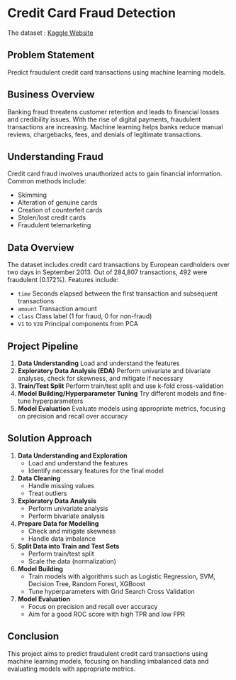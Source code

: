 # Credit Card Fraud Detection 

The dataset :  [Kaggle Website](https://www.kaggle.com/mlg-ulb/creditcardfraud)  


## Problem Statement
Predict fraudulent credit card transactions using machine learning models.

## Business Overview
Banking fraud threatens customer retention and leads to financial losses and credibility issues. With the rise of digital payments, fraudulent transactions are increasing. Machine learning helps banks reduce manual reviews, chargebacks, fees, and denials of legitimate transactions.

## Understanding Fraud
Credit card fraud involves unauthorized acts to gain financial information. Common methods include:
- Skimming
- Alteration of genuine cards
- Creation of counterfeit cards
- Stolen/lost credit cards
- Fraudulent telemarketing

## Data Overview
The dataset includes credit card transactions by European cardholders over two days in September 2013. Out of 284,807 transactions, 492 were fraudulent (0.172%). Features include:
- `time` Seconds elapsed between the first transaction and subsequent transactions
- `amount` Transaction amount
- `class` Class label (1 for fraud, 0 for non-fraud)
- `V1` to `V28` Principal components from PCA

## Project Pipeline
1. **Data Understanding** Load and understand the features
2. **Exploratory Data Analysis (EDA)** Perform univariate and bivariate analyses, check for skewness, and mitigate if necessary
3. **Train/Test Split** Perform train/test split and use k-fold cross-validation
4. **Model Building/Hyperparameter Tuning** Try different models and fine-tune hyperparameters
5. **Model Evaluation** Evaluate models using appropriate metrics, focusing on precision and recall over accuracy

## Solution Approach
1. **Data Understanding and Exploration**
   - Load and understand the features
   - Identify necessary features for the final model
2. **Data Cleaning**
   - Handle missing values
   - Treat outliers
3. **Exploratory Data Analysis**
   - Perform univariate analysis
   - Perform bivariate analysis
4. **Prepare Data for Modelling**
   - Check and mitigate skewness
   - Handle data imbalance
5. **Split Data into Train and Test Sets**
   - Perform train/test split
   - Scale the data (normalization)
6. **Model Building**
   - Train models with algorithms such as Logistic Regression, SVM, Decision Tree, Random Forest, XGBoost
   - Tune hyperparameters with Grid Search Cross Validation
7. **Model Evaluation**
   - Focus on precision and recall over accuracy
   - Aim for a good ROC score with high TPR and low FPR

## Conclusion
This project aims to predict fraudulent credit card transactions using machine learning models, focusing on handling imbalanced data and evaluating models with appropriate metrics.


